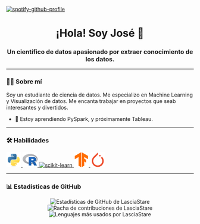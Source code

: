 [![spotify-github-profile](https://spotify-github-profile.kittinanx.com/api/view?uid=31ne2xikyvcdyvhj6upuyytxfjmm&cover_image=true&theme=default&show_offline=true&background_color=121212&interchange=true&bar_color_cover=true)](https://spotify-github-profile.kittinanx.com/api/view?uid=31ne2xikyvcdyvhj6upuyytxfjmm&redirect=true)

<!-- Título y subtítulo -->
<h1 align="center">¡Hola! Soy José 👋</h1>
<h3 align="center">Un científico de datos apasionado por extraer conocimiento de los datos.</h3>

---

### 👨‍💻 Sobre mí

<p align="left">
  Soy un estudiante de ciencia de datos. Me especializo en Machine Learning y Visualización de datos. Me encanta trabajar en proyectos que seab interesantes y divertidos.

  - 🌱 Estoy aprendiendo PySpark, y próximamente Tableau.
</p>

---

### 🛠️ Habilidades

<!-- También puedes usar íconos para hacer esta sección más visual -->
<p align="left">
  <a href="https://www.python.org" target="_blank"> <img src="https://raw.githubusercontent.com/devicons/devicon/master/icons/python/python-original.svg" alt="python" width="40" height="40"/> </a>
  <a href="https://www.r-project.org/" target="_blank"> <img src="https://raw.githubusercontent.com/devicons/devicon/master/icons/r/r-original.svg" alt="r" width="40" height="40"/> </a>
  <a href="https://scikit-learn.org/" target="_blank"> <img src="https://upload.wikimedia.org/wikipedia/commons/0/05/Scikit_learn_logo_small.svg" alt="scikit-learn" width="40" height="40"/> </a>
  <a href="https://www.tensorflow.org" target="_blank"> <img src="https://raw.githubusercontent.com/devicons/devicon/master/icons/tensorflow/tensorflow-original.svg" alt="tensorflow" width="40" height="40"/> </a>
  <a href="https://pytorch.org/" target="_blank"> <img src="https://raw.githubusercontent.com/devicons/devicon/master/icons/pytorch/pytorch-original.svg" alt="pytorch" width="40" height="40"/> </a>
</p>


---

### 📊 Estadísticas de GitHub

<p align="center">
  <img src="https://github-readme-stats.vercel.app/api?username=LasciaStare&show_icons=true&theme=radical" alt="Estadísticas de GitHub de LasciaStare" />
  <br>
  <img src="https://github-readme-streak-stats.herokuapp.com/?user=LasciaStare&theme=radical" alt="Racha de contribuciones de LasciaStare" />
  <br>
  <img src="https://github-readme-stats.vercel.app/api/top-langs/?username=LasciaStare&layout=compact&theme=radical" alt="Lenguajes más usados por LasciaStare" />
</p>



